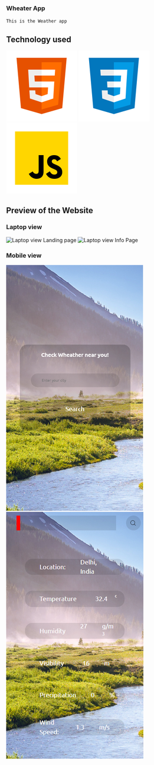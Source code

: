 ### Wheater App

```
This is the Weather app
```

## Technology used

![HTML](./public/Technology_used/icons8-html.svg)
![CSS](./public/Technology_used/icons8-css.svg)
![JavaScript](./public/Technology_used/icons8-javascript.svg)

## Preview of the Website

### Laptop view

![Laptop view Landing page](./public/preview/pc%20preview/first_view.png)
![Laptop view Info Page](./public/preview/pc%20preview/second_view.png)

### Mobile view

![Mobile view](./public/preview/mobile%20preview/first_view.png)
![Mobile view](./public/preview/mobile%20preview/Second_view.png)
